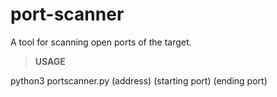 # port-scanner
A tool for scanning open ports of the target.

>**USAGE**

python3 portscanner.py (address) (starting port) (ending port)
